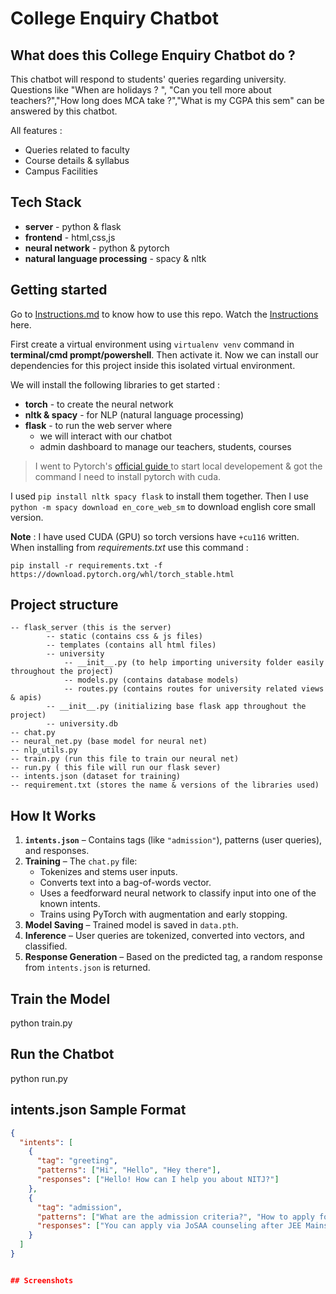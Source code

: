 # College Enquiry Chatbot

## What does this College Enquiry Chatbot do ?

This chatbot will respond to students' queries regarding university. Questions like "When are holidays ? ", "Can you tell more about teachers?","How long does MCA take ?","What is my CGPA this sem" can be answered by this chatbot.

All features :

- Queries related to faculty
- Course details & syllabus
- Campus Facilities

## Tech Stack


- **server** - python & flask
- **frontend** - html,css,js
- **neural network** - python & pytorch
- **natural language processing** - spacy & nltk

## Getting started

Go to [Instructions.md](./Instructions.md) to know how to use this repo.
Watch the [Instructions](./instructions.mp4) here.

First create a virtual environment using `virtualenv venv` command in **terminal/cmd prompt/powershell**. Then activate it. Now we can install our dependencies for this project inside this isolated virtual environment.

We will install the following libraries to get started :

- **torch** - to create the neural network
- **nltk & spacy** - for NLP (natural language processing)
- **flask** - to run the web server where
  - we will interact with our chatbot
  - admin dashboard to manage our teachers, students, courses

> I went to Pytorch's [ official guide ](https://pytorch.org/get-started/locally/)to start local developement & got the command I need to install pytorch with cuda.

I used `pip install nltk spacy flask` to install them together. Then I use `python -m spacy download en_core_web_sm` to download english core small version.

**Note** : I have used CUDA (GPU) so torch versions have `+cu116` written. When installing from _requirements.txt_ use this command :

`pip install -r requirements.txt -f https://download.pytorch.org/whl/torch_stable.html`

## Project structure

```
-- flask_server (this is the server)
        -- static (contains css & js files)
        -- templates (contains all html files)
        -- university
            -- __init__.py (to help importing university folder easily throughout the project)
            -- models.py (contains database models)
            -- routes.py (contains routes for university related views & apis)
        -- __init__.py (initializing base flask app throughout the project)
        -- university.db
-- chat.py
-- neural_net.py (base model for neural net)
-- nlp_utils.py
-- train.py (run this file to train our neural net)
-- run.py ( this file will run our flask sever)
-- intents.json (dataset for training)
-- requirement.txt (stores the name & versions of the libraries used)
```

## How It Works

1. **`intents.json`** – Contains tags (like `"admission"`), patterns (user queries), and responses.
2. **Training** – The `chat.py` file:
   - Tokenizes and stems user inputs.
   - Converts text into a bag-of-words vector.
   - Uses a feedforward neural network to classify input into one of the known intents.
   - Trains using PyTorch with augmentation and early stopping.
3. **Model Saving** – Trained model is saved in `data.pth`.
4. **Inference** – User queries are tokenized, converted into vectors, and classified.
5. **Response Generation** – Based on the predicted tag, a random response from `intents.json` is returned.

## Train the Model
python train.py

## Run the Chatbot
python run.py
## intents.json Sample Format

```json
{
  "intents": [
    {
      "tag": "greeting",
      "patterns": ["Hi", "Hello", "Hey there"],
      "responses": ["Hello! How can I help you about NITJ?"]
    },
    {
      "tag": "admission",
      "patterns": ["What are the admission criteria?", "How to apply for NITJ?"],
      "responses": ["You can apply via JoSAA counseling after JEE Mains."]
    }
  ]
}


## Screenshots
